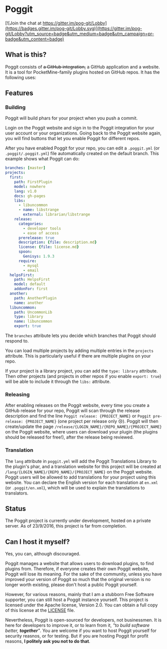 Poggit
===

[![Join the chat at https://gitter.im/pog-git/Lobby](https://badges.gitter.im/pog-git/Lobby.svg)](https://gitter.im/pog-git/Lobby?utm_source=badge&utm_medium=badge&utm_campaign=pr-badge&utm_content=badge)

## What is this?
Poggit consists of ~~a GitHub integration,~~ a GitHub application and a website. It is a tool for PocketMine-family plugins hosted on GitHub repos. It has the following uses:

## Features
### Building
Poggit will build phars for your project when you push a commit.

Login on the Poggit website and sign in to the Poggit integration for your user account or your organizations. Going back to the Poggit website again, you will find buttons that let you enable Poggit for different repos.

After you have enabled Poggit for your repo, you can edit a `.poggit.yml` (or `.poggit/.poggit.yml`) file automatically created on the default branch. This example shows what Poggit can do:

```yaml
branches: [master]
projects:
  first:
    path: FirstPlugin
    model: nowhere
    lang: v1.0
    docs: gh-pages
    libs:
      - libuncommon
      - name: libstrange
        external: librarian/libstrange
    release:
      categories:
        - developer tools
        - ease of access
      prerelease: true
      description: {file: description.md}
      license: {file: license.md}
      spoon:
        Genisys: 1.9.3
      require:
        - mysql
        - email
  helpsFirst:
    path: HelpsFirst
    model: default
    addonFor: first
  another:
    path: AnotherPlugin
    name: another
  libuncommon:
    path: UncommonLib
    type: library
    name: libuncommon
    export: true
```

The `branches` attribute lets you decide which branches that Poggit should respond to.

You can load multiple projects by adding multiple entries in the `projects` attribute. This is particularly useful if there are multiple plugins on your repo.

If your project is a library project, you can add the `type: library` attribute. Then other projects (and projects in other repos if you enable `export: true`) will be able to include it through the `libs:` attribute.

<!-- The `docs` attribute can be added to generate docs for your project at `/docs/{LOGIN_NAME}/{REPO_NAME}/{PROJECT_NAME}` on the Poggit website. -->

### Releasing
After enabling releases on the Poggit website, every time you create a GitHub release for your repo, Poggit will scan through the release description and find the line `Poggit release: {PROJECT_NAME}` or `Poggit pre-release: {PROJECT_NAME}` (one project per release only :cry:). Poggit will then create/update the page `/release/{LOGIN_NAME}/{REPO_NAME}/{PROJECT_NAME}` on the Poggit website, where users can download your plugin (the plugins should be released for free!), after the release being reviewed.

### Translation
The `lang` attribute in `poggit.yml` will add the Poggit Translations Library to the plugin's phar, and a translation website for this project will be created at `/lang/{LOGIN_NAME}/{REPO_NAME}/{PROJECT_NAME}` on the Poggit website. Poggit users will be allowed to add translations for your project using this website. You can declare the English version for each translation at `en.xml` (or `.poggit/en.xml`), which will be used to explain the translations to translators.

## Status
The Poggit project is currently under development, hosted on a private server. As of 23/9/2016, this project is far from completion.

## Can I host it myself?
Yes, you can, although discouraged.

Poggit manages a website that allows users to download plugins, to find plugins from. Therefore, if everyone creates their own Poggit website, Poggit will lose its meaning. For the sake of the community, unless you have improved your version of Poggit so much that the original version is no longer worth existing, please don't host a public Poggit yourself.

However, for various reasons, mainly that I am a stubborn Free Software supporter, you can still host a Poggit instance yourself. This project is licensed under the Apache license, Version 2.0. You can obtain a full copy of this license at the [LICENSE](LICENSE) file.

Nevertheless, Poggit is open-sourced for developers, not businessmen. It is here for developers to improve it, or to learn from it, _"to build software better, **together**"_. You are welcome if you want to host Poggit yourself for security reasnos, or for testing. But if you are hosting Poggit for profit reasons, **I politely ask you not to do that**.